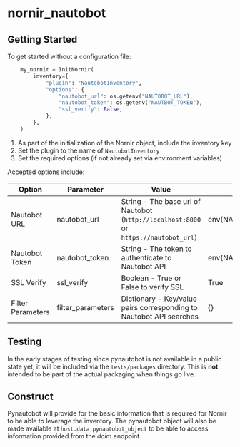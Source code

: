 # nornir_nautobot

## Getting Started

To get started without a configuration file:

```python
    my_nornir = InitNornir(
        inventory={
            "plugin": "NautobotInventory",
            "options": {
                "nautobot_url": os.getenv("NAUTOBOT_URL"),
                "nautobot_token": os.getenv("NAUTBOT_TOKEN"),
                "ssl_verify": False,
            },
        },
    )
```

1. As part of the initialization of the Nornir object, include the inventory key
2. Set the plugin to the name of `NautobotInventory`
3. Set the required options (if not already set via environment variables)

Accepted options include:

| Option            | Parameter         | Value                                                                                 | Default             |
| ----------------- | ----------------- | ------------------------------------------------------------------------------------- | ------------------- |
| Nautobot URL      | nautobot_url      | String - The base url of Nautobot (`http://localhost:8000` or `https://nautobot_url`) | env(NAUTOBOT_URL)   |
| Nautobot Token    | nautobot_token    | String - The token to authenticate to Nautobot API                                    | env(NAUTOBOT_TOKEN) |
| SSL Verify        | ssl_verify        | Boolean - True or False to verify SSL                                                 | True                |
| Filter Parameters | filter_parameters | Dictionary - Key/value pairs corresponding to Nautobot API searches                   | {}                  |


## Testing

In the early stages of testing since pynautobot is not available in a public state yet, it will be included via the `tests/packages` directory. This is **not** intended to be part of the actual packaging when things go live.

## Construct

Pynautobot will provide for the basic information that is required for Nornir to be able to leverage the inventory. The pynautobot object will also be made available at `host.data.pynautobot_object` to be able to access information provided from the _dcim_ endpoint.
